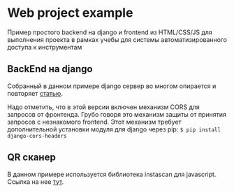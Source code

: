 # Web project example

Пример простого backend на django и frontend из HTML/CSS/JS для выполнения проекта в рамках учебы для системы автоматизированного доступа к инструментам 

## BackEnd на django
Собранный в данном примере django сервер во многом опирается и повторяет [статью](https://webdevblog.ru/sozdanie-django-api-ispolzuya-django-rest-framework-apiview/). 

Надо отметить, что в этой версии включен механизм CORS для запросов от фронтенда. Грубо говоря это механизм защиты от принятия запросов с незнакомого frontend.
Этот механизм требует дополнительной установки модуля для django через pip:
`$ pip install django-cors-headers`

## QR сканер
В данном примере используется библиотека instascan для javascript. Ссылка на нее [тут](https://github.com/schmich/instascan).

